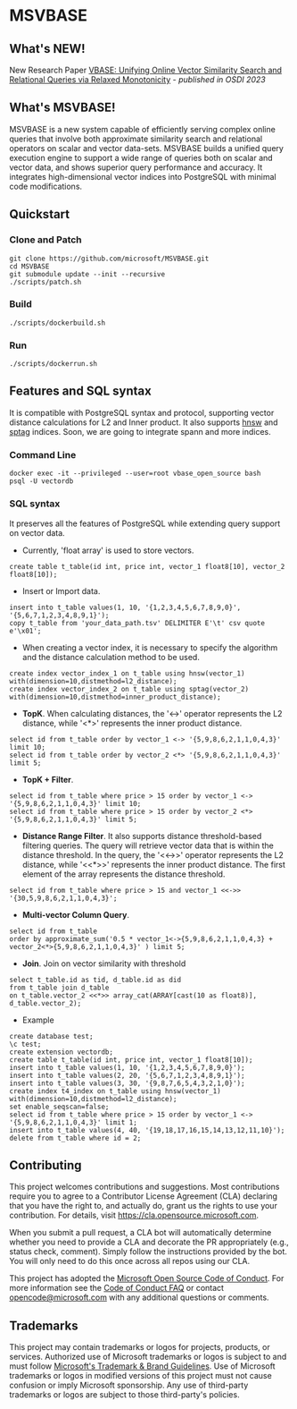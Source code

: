 # MSVBASE
## What's NEW!
New Research Paper [VBASE: Unifying Online Vector Similarity Search and Relational Queries via Relaxed Monotonicity](https://www.usenix.org/system/files/osdi23-zhang-qianxi_1.pdf) - _published in OSDI 2023_
## What's MSVBASE!
MSVBASE is a new system capable of efficiently serving complex online queries that involve both approximate similarity search and relational operators on scalar and vector data-sets. MSVBASE builds a unified query execution engine to support a wide range of queries both on scalar and vector data, and shows superior query performance and accuracy.
It integrates high-dimensional vector indices into PostgreSQL with minimal code modifications.

## **Quickstart**
### **Clone and Patch**
```
git clone https://github.com/microsoft/MSVBASE.git
cd MSVBASE
git submodule update --init --recursive
./scripts/patch.sh
```
### **Build**
```
./scripts/dockerbuild.sh
```

### **Run**
```
./scripts/dockerrun.sh
```

## **Features and SQL syntax**
It is compatible with PostgreSQL syntax and protocol, supporting vector distance calculations for L2 and Inner product. It also supports [hnsw](https://github.com/nmslib/hnswlib) and [sptag](https://github.com/microsoft/SPTAG/) indices. Soon, we are going to integrate spann and more indices.
### **Command Line**
```
docker exec -it --privileged --user=root vbase_open_source bash
psql -U vectordb
```

### **SQL syntax**
It preserves all the features of PostgreSQL while extending query support on vector data.
* Currently, 'float array' is used to store vectors.
```
create table t_table(id int, price int, vector_1 float8[10], vector_2 float8[10]);
```
* Insert or Import data.
```
insert into t_table values(1, 10, '{1,2,3,4,5,6,7,8,9,0}', '{5,6,7,1,2,3,4,8,9,1}');
copy t_table from 'your_data_path.tsv' DELIMITER E'\t' csv quote e'\x01';
```
* When creating a vector index, it is necessary to specify the algorithm and the distance calculation method to be used.
```
create index vector_index_1 on t_table using hnsw(vector_1) with(dimension=10,distmethod=l2_distance);
create index vector_index_2 on t_table using sptag(vector_2) with(dimension=10,distmethod=inner_product_distance);
```
* **TopK**. When calculating distances, the '<->' operator represents the L2 distance, while '<*>' represents the inner product distance.
```
select id from t_table order by vector_1 <-> '{5,9,8,6,2,1,1,0,4,3}' limit 10;
select id from t_table order by vector_2 <*> '{5,9,8,6,2,1,1,0,4,3}' limit 5;
```
* **TopK + Filter**.
```
select id from t_table where price > 15 order by vector_1 <-> '{5,9,8,6,2,1,1,0,4,3}' limit 10;
select id from t_table where price > 15 order by vector_2 <*> '{5,9,8,6,2,1,1,0,4,3}' limit 5;
```
* **Distance Range Filter**. It also supports distance threshold-based filtering queries. The query will retrieve vector data that is within the distance threshold.
In the query, the '<<->>' operator represents the L2 distance, while '<<*>>' represents the inner product distance.
The first element of the array represents the distance threshold.
```
select id from t_table where price > 15 and vector_1 <<->> '{30,5,9,8,6,2,1,1,0,4,3}';
```
* **Multi-vector Column Query**.
```
select id from t_table
order by approximate_sum('0.5 * vector_1<->{5,9,8,6,2,1,1,0,4,3} + vector_2<*>{5,9,8,6,2,1,1,0,4,3}' ) limit 5;
```
* **Join**. Join on vector similarity with threshold
```
select t_table.id as tid, d_table.id as did
from t_table join d_table
on t_table.vector_2 <<*>> array_cat(ARRAY[cast(10 as float8)], d_table.vector_2);
```

* Example
```
create database test;
\c test;
create extension vectordb;
create table t_table(id int, price int, vector_1 float8[10]);
insert into t_table values(1, 10, '{1,2,3,4,5,6,7,8,9,0}');
insert into t_table values(2, 20, '{5,6,7,1,2,3,4,8,9,1}');
insert into t_table values(3, 30, '{9,8,7,6,5,4,3,2,1,0}');
create index t4_index on t_table using hnsw(vector_1) with(dimension=10,distmethod=l2_distance);
set enable_seqscan=false;
select id from t_table where price > 15 order by vector_1 <-> '{5,9,8,6,2,1,1,0,4,3}' limit 1;
insert into t_table values(4, 40, '{19,18,17,16,15,14,13,12,11,10}');
delete from t_table where id = 2;
```

## Contributing

This project welcomes contributions and suggestions.  Most contributions require you to agree to a
Contributor License Agreement (CLA) declaring that you have the right to, and actually do, grant us
the rights to use your contribution. For details, visit https://cla.opensource.microsoft.com.

When you submit a pull request, a CLA bot will automatically determine whether you need to provide
a CLA and decorate the PR appropriately (e.g., status check, comment). Simply follow the instructions
provided by the bot. You will only need to do this once across all repos using our CLA.

This project has adopted the [Microsoft Open Source Code of Conduct](https://opensource.microsoft.com/codeofconduct/).
For more information see the [Code of Conduct FAQ](https://opensource.microsoft.com/codeofconduct/faq/) or
contact [opencode@microsoft.com](mailto:opencode@microsoft.com) with any additional questions or comments.

## Trademarks

This project may contain trademarks or logos for projects, products, or services. Authorized use of Microsoft 
trademarks or logos is subject to and must follow 
[Microsoft's Trademark & Brand Guidelines](https://www.microsoft.com/en-us/legal/intellectualproperty/trademarks/usage/general).
Use of Microsoft trademarks or logos in modified versions of this project must not cause confusion or imply Microsoft sponsorship.
Any use of third-party trademarks or logos are subject to those third-party's policies.
